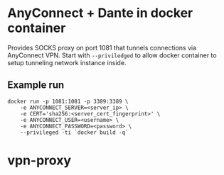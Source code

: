 # AnyConnect + Dante in docker container

Provides SOCKS proxy on port 1081 that tunnels connections
via AnyConnect VPN. Start with `--priviledged` to allow 
docker container to setup tunneling network instance inside.


## Example run

    docker run -p 1081:1081 -p 3389:3389 \
        -e ANYCONNECT_SERVER=<server_ip> \
        -e CERT='sha256:<server_cert_fingerprint>' \
        -e ANYCONNECT_USER=<username> \
        -e ANYCONNECT_PASSWORD=<password> \
        --privileged -ti `docker build -q`

# vpn-proxy
